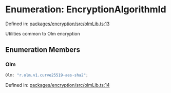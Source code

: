 # Enumeration: EncryptionAlgorithmId

Defined in: [packages/encryption/src/olmLib.ts:13](https://github.com/towns-protocol/towns/blob/0db1fd0ac7258e8db8cedfb6183e8eade8284fa1/packages/encryption/src/olmLib.ts#L13)

Utilities common to Olm encryption

## Enumeration Members

### Olm

```ts
Olm: "r.olm.v1.curve25519-aes-sha2";
```

Defined in: [packages/encryption/src/olmLib.ts:14](https://github.com/towns-protocol/towns/blob/0db1fd0ac7258e8db8cedfb6183e8eade8284fa1/packages/encryption/src/olmLib.ts#L14)
